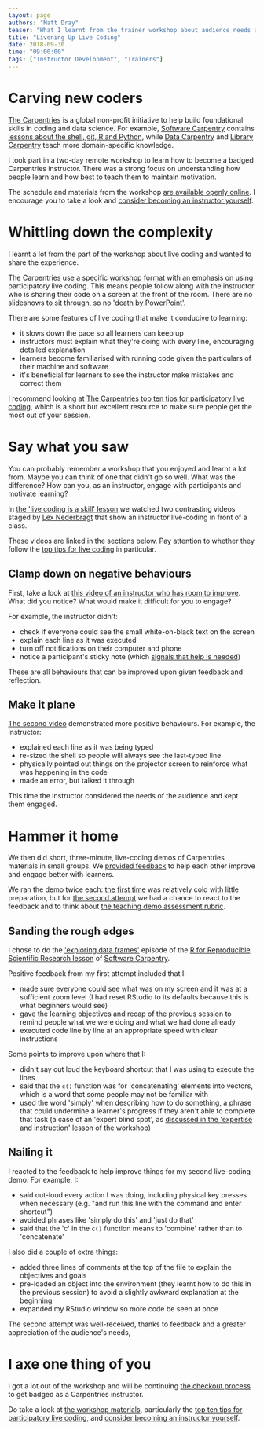 ```yaml
---
layout: page
authors: "Matt Dray"
teaser: "What I learnt from the trainer workshop about audience needs and positive instructor behaviour when running participatory live coding"
title: "Livening Up Live Coding"
date: 2018-09-30
time: "09:00:00"
tags: ["Instructor Development", "Trainers"]
---
```


# Carving new coders

[The Carpentries](https://carpentries.org/about/) is a global non-profit initiative to help build foundational skills in coding and data science. For example, [Software Carpentry](https://software-carpentry.org/) contains [lessons about the shell, git, R and Python](https://software-carpentry.org/lessons/), while [Data Carpentry](https://datacarpentry.org/) and [Library Carpentry](https://librarycarpentry.org/) teach more domain-specific knowledge.

I took part in a two-day remote workshop to learn how to become a badged Carpentries instructor. There was a strong focus on understanding how people learn and how best to teach them to maintain motivation.

The schedule and materials from the workshop [are available openly online](https://carpentries.github.io/instructor-training/). I encourage you to take a look and [consider becoming an instructor yourself](https://carpentries.org/become-instructor/).

# Whittling down the complexity

I learnt a lot from the part of the workshop about live coding and wanted to share the experience.

The Carpentries use [a specific workshop format](https://carpentries.org/workshops/) with an emphasis on using participatory live coding. This means people follow along with the instructor who is sharing their code on a screen at the front of the room. There are no slideshows to sit through, so no ['death by PowerPoint'](https://dilbert.com/strip/2010-02-22).

There are some features of live coding that make it conducive to learning:

* it slows down the pace so all learners can keep up
* instructors must explain what they're doing with every line, encouraging detailed explanation
* learners become familiarised with running code given the particulars of their machine and software
* it's beneficial for learners to see the instructor make mistakes and correct them

I recommend looking at [The Carpentries top ten tips for participatory live coding](https://carpentries.github.io/instructor-training/14-live/index.html#top-ten-tips-for-participatory-live-coding-in-a-workshop), which is a short but excellent resource to make sure people get the most out of your session.

# Say what you saw

You can probably remember a workshop that you enjoyed and learnt a lot from. Maybe you can think of one that didn't go so well. What was the difference? How can you, as an instructor, engage with participants and motivate learning?

In [the 'live coding is a skill' lesson](https://carpentries.github.io/instructor-training/14-live/index.html) we watched two contrasting videos staged by [Lex Nederbragt](https://lexnederbragt.com/about) that show an instructor live-coding in front of a class.

These videos are linked in the sections below. Pay attention to whether they follow the [top tips for live coding](https://carpentries.github.io/instructor-training/14-live/index.html#top-ten-tips-for-participatory-live-coding-in-a-workshop) in particular.

## Clamp down on negative behaviours

First, take a look at [this video of an instructor who has room to improve](https://www.youtube.com/embed/bXxBeNkKmJE). What did you notice? What would make it difficult for you to engage?

For example, the instructor didn't:

* check if everyone could see the small white-on-black text on the screen
* explain each line as it was executed
* turn off notifications on their computer and phone
* notice a participant's sticky note (which [signals that help is needed](https://carpentries.github.io/instructor-training/14-live/#sticky-notes))

These are all behaviours that can be improved upon given feedback and reflection.

## Make it plane

[The second video](https://www.youtube.com/embed/SkPmwe_WjeY) demonstrated more positive behaviours. For example, the instructor:

* explained each line as it was being typed
* re-sized the shell so people will always see the last-typed line
* physically pointed out things on the projector screen to reinforce what was happening in the code
* made an error, but talked it through

This time the instructor considered the needs of the audience and kept them engaged.

# Hammer it home

We then did short, three-minute, live-coding demos of Carpentries materials in small groups. We [provided feedback](https://carpentries.github.io/instructor-training/11-practice-teaching/index.html) to help each other improve and engage better with learners.

We ran the demo twice each: [the first time](https://carpentries.github.io/instructor-training/14-live/index.html) was relatively cold with little preparation, but for [the second attempt](https://carpentries.github.io/instructor-training/17-performance/index.html) we had a chance to react to the feedback and to think about [the teaching demo assessment rubric](https://carpentries.github.io/instructor-training/demos_rubric/).

## Sanding the rough edges

I chose to do the ['exploring data frames'](http://swcarpentry.github.io/r-novice-gapminder/05-data-structures-part2/index.html) episode of the [R for Reproducible Scientific Research lesson](http://swcarpentry.github.io/r-novice-gapminder/) of [Software Carpentry](https://software-carpentry.org/).

Positive feedback from my first attempt included that I:

* made sure everyone could see what was on my screen and it was at a sufficient zoom level (I had reset RStudio to its defaults because this is what beginners would see)
* gave the learning objectives and recap of the previous session to remind people what we were doing and what we had done already
* executed code line by line at an appropriate speed with clear instructions

Some points to improve upon where that I:

* didn't say out loud the keyboard shortcut that I was using to execute the lines
* said that the `c()` function was for 'concatenating' elements into vectors, which is a word that some people may not be familiar with
* used the word 'simply' when describing how to do something, a phrase that could undermine a learner's progress if they aren't able to complete that task (a case of an 'expert blind spot', as [discussed in the 'expertise and instruction' lesson](https://carpentries.github.io/instructor-training/03-expertise/#expertise-and-teaching) of the workshop)

## Nailing it

I reacted to the feedback to help improve things for my second live-coding demo. For example, I:

* said out-loud every action I was doing, including physical key presses when necessary (e.g. "and run this line with the command and enter shortcut")
* avoided phrases like 'simply do this' and 'just do that'
* said that the 'c' in the `c()` function means to 'combine' rather than to 'concatenate'

I also did a couple of extra things:

* added three lines of comments at the top of the file to explain the objectives and goals
* pre-loaded an object into the environment (they learnt how to do this in the previous session) to avoid a slightly awkward  explanation at the beginning
* expanded my RStudio window so more code be seen at once

The second attempt was well-received, thanks to feedback and a greater appreciation of the audience's needs,

# I axe one thing of you

I got a lot out of the workshop and will be continuing [the checkout process](https://carpentries.github.io/instructor-training/checkout/) to get badged as a Carpentries instructor.

Do take a look at [the workshop materials](https://carpentries.github.io/instructor-training/), particularly the [top ten tips for participatory live coding](https://carpentries.github.io/instructor-training/14-live/index.html#top-ten-tips-for-participatory-live-coding-in-a-workshop), and [consider becoming an instructor yourself](https://carpentries.org/become-instructor/).
